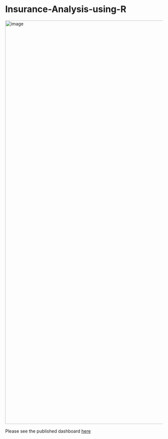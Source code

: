 # Insurance-Analysis-using-R

<img width="2482" height="1287" alt="image" src="https://github.com/user-attachments/assets/d555c716-7324-4c24-a220-0ba2909a30f2" />

Please see the published dashboard [here](https://rpubs.com/siraug/Insurance-Analysis)

